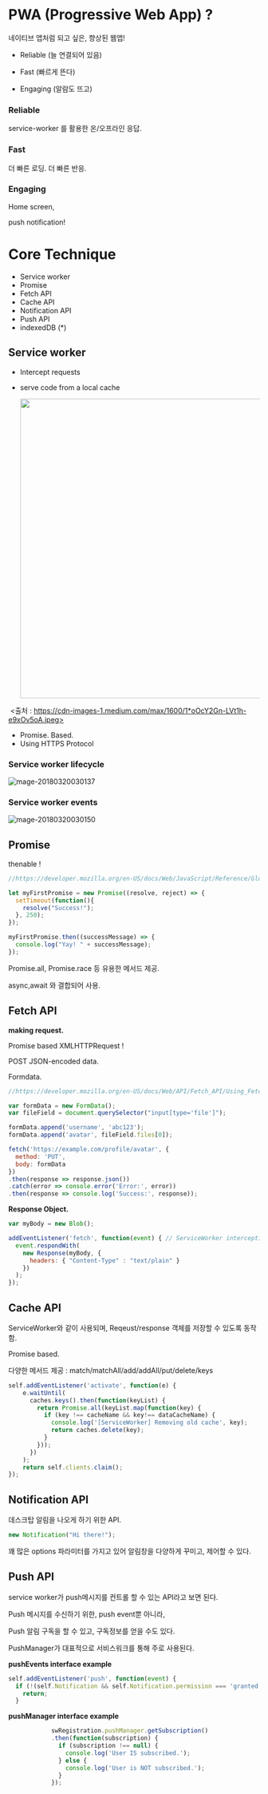# PWA (Progressive Web App) ?

네이티브 앱처럼 되고 싶은, 향상된 웹앱! 

- Reliable (늘 연결되어 있음)


- Fast (빠르게 뜬다)
- Engaging (알람도 뜨고) 



### Reliable 

service-worker 를 활용한 온/오프라인 응답.



### Fast

더 빠른 로딩. 더 빠른 반응.



### Engaging

Home screen, 

push notification!



# Core Technique

- Service worker
- Promise
- Fetch API
- Cache API
- Notification API
- Push API
- indexedDB (*)



## Service worker

- Intercept requests
- serve code from a local cache

  <img src="https://cdn-images-1.medium.com/max/1600/1*oOcY2Gn-LVt1h-e9xOv5oA.jpeg" width="600px">

​                <출처 : https://cdn-images-1.medium.com/max/1600/1*oOcY2Gn-LVt1h-e9xOv5oA.jpeg>



- Promise. Based.
- Using HTTPS Protocol



### Service worker lifecycle

![mage-20180320030137](/var/folders/mn/3_bb_fjx6sl6bxrft3mdsn4m0000gn/T/abnerworks.Typora/image-201803200301373.png)



### Service worker events

![mage-20180320030150](/var/folders/mn/3_bb_fjx6sl6bxrft3mdsn4m0000gn/T/abnerworks.Typora/image-201803200301500.png)

## Promise 

thenable !

```javascript
//https://developer.mozilla.org/en-US/docs/Web/JavaScript/Reference/Global_Objects/Promise

let myFirstPromise = new Promise((resolve, reject) => {
  setTimeout(function(){
    resolve("Success!");
  }, 250);
});

myFirstPromise.then((successMessage) => {
  console.log("Yay! " + successMessage);
});
```

Promise.all,  Promise.race 등 유용한 메서드 제공.

async,await 와 결합되어 사용.



## Fetch API

**making request.**

Promise based XMLHTTPRequest  !

POST JSON-encoded data.

Formdata.

```javascript
//https://developer.mozilla.org/en-US/docs/Web/API/Fetch_API/Using_Fetch

var formData = new FormData();
var fileField = document.querySelector("input[type='file']");

formData.append('username', 'abc123');
formData.append('avatar', fileField.files[0]);

fetch('https://example.com/profile/avatar', {
  method: 'PUT',
  body: formData
})
.then(response => response.json())
.catch(error => console.error('Error:', error))
.then(response => console.log('Success:', response));
```



**Response Object.**

```javascript
var myBody = new Blob();

addEventListener('fetch', function(event) { // ServiceWorker intercepting a fetch
  event.respondWith(
    new Response(myBody, {
      headers: { "Content-Type" : "text/plain" }
    })
  );
});
```



## Cache API

ServiceWorker와 같이 사용되며, Reqeust/response 객체를 저장할 수 있도록 동작함.

Promise based.

다양한 메서드 제공 : match/matchAll/add/addAll/put/delete/keys 

```javascript
self.addEventListener('activate', function(e) {
    e.waitUntil(
      caches.keys().then(function(keyList) {
        return Promise.all(keyList.map(function(key) {
          if (key !== cacheName && key!== dataCacheName) {
            console.log('[ServiceWorker] Removing old cache', key);
            return caches.delete(key);
          }
        }));
      })
    );
    return self.clients.claim();
});
```



## Notification API

데스크탑 알림을 나오게 하기 위한 API.

```javascript
new Notification("Hi there!");
```

꽤 많은 options 파라미터를 가지고 있어 알림창을 다양하게 꾸미고, 제어할 수 있다.



## Push API

service worker가 push메시지를 컨트롤 할 수 있는 API라고 보면 된다.

Push 메시지를 수신하기 위한, push event뿐 아니라, 

Push 알림 구독을 할 수 있고, 구독정보를 얻을 수도 있다.

PushManager가 대표적으로 서비스워크를 통해 주로 사용된다.

**pushEvents interface example**

```javascript
self.addEventListener('push', function(event) {
  if (!(self.Notification && self.Notification.permission === 'granted')) {
    return;
  }

```



**pushManager interface example**

```javascript
 			swRegistration.pushManager.getSubscription()
            .then(function(subscription) {
              if (subscription !== null) {
                console.log('User IS subscribed.');
              } else {
                console.log('User is NOT subscribed.');
              }
            });
```





